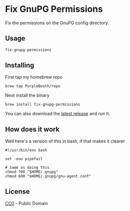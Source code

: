 # Fix GnuPG Permissions

Fix the permissions on the GnuPG config directory.

## Usage

``` bash
fix-gnupg-permissions
```

## Installing

First tap my homebrew repo

``` shell
brew tap PurpleBooth/repo
```

Next install the binary

``` shell
brew install fix-gnupg-permissions
```

You can also download the [latest
release](https://github.com/PurpleBooth/fix-gnupg-permissions/releases/latest)
and run it.

## How does it work

Well here's a version of this in bash, if that makes it clearer

``` shell
#!/usr/bin/env bash

set -euo pipefail

# Same as doing this
chmod 700 "$HOME/.gnupg"
chmod 600 "$HOME/.gnupg/gnu-agent.conf"
```

## License

[CC0](LICENSE.md) - Public Domain
